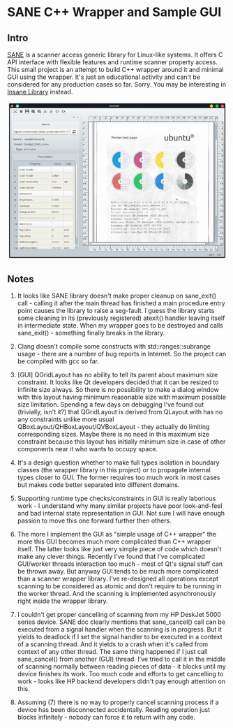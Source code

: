 # SANE C++ Wrapper and Sample GUI

## Intro

[SANE](https://sane-project.org) is a scanner access generic library for Linux-like systems. It
offers C API interface with flexible features and runtime scanner property access. This small
project is an attempt to build C++ wrapper around it and minimal GUI using the wrapper. It's just an
educational activity and can't be considered for any production cases so far. Sorry. You may be
interesting in [Insane Library](https://gitlab.gnome.org/World/OpenPaperwork/libinsane) instead.

![Scanner Main Window](docs/app-main-window.png)

## Notes

1. It looks like SANE library doesn't make proper cleanup on sane_exit() call - calling it after the
main thread has finished a main procedure entry point causes the library to raise a seg-fault. I guess
the library starts some cleaning in its (previously registered) atexit() handler leaving itself in
intermediate state. When my wrapper goes to be destroyed and calls sane_exit() - something finally
breaks in the library.

2. Clang doesn't compile some constructs with std::ranges::subrange usage - there are a number of
bug reports in Internet.  So the project can be compiled with gcc so far.

3. [GUI] QGridLayout has no ability to tell its parent about maximum size constraint. It looks like
Qt developers decided that it can be resized to infinite size always. So there is no possibility to
make a dialog window with this layout having minimum reasonable size with maximum possible size
limitation. Spending a few days on debugging I've found out (trivially, isn't it?) that QGridLayout
is derived from QLayout with has no any constraints unlike more usual
QBoxLayout/QHBoxLayout/QVBoxLayout - they actually do limiting corresponding sizes. Maybe there is
no need in this maximum size constraint because this layout has initially minimum size in case of
other components near it who wants to occupy space.

4. It's a design question whether to make full types isolation in boundary classes (the wrapper
library in this project) or to propagate internal types closer to GUI. The former requires too much
work in most cases but makes code better separated into different domains.

5. Supporting runtime type checks/constraints in GUI is really laborious work - I understand why
many similar projects have poor look-and-feel and bad internal state representation in GUI. Not sure
I will have enough passion to move this one forward further then others.

6. The more I implement the GUI as "simple usage of C++ wrapper" the more this GUI becomes much more
complicated than C++ wrapper itself. The latter looks like just very simple piece of code which
doesn't make any clever things. Recently I've found that I've complicated GUI/worker threads
interaction too much - most of Qt's signal stuff can be thrown away. But anyway GUI tends to be much
more complicated than a scanner wrapper library. I've re-designed all operations except scanning to
be considered as atomic and don't require to be running in the worker thread. And the scanning is
implemented asynchronously right inside the wrapper library.

7. I couldn't get proper cancelling of scanning from my HP DeskJet 5000 series device. SANE doc
clearly mentions that sane_cancel() call can be executed from a signal handler when the scanning is
in progress. But it yields to deadlock if I set the signal handler to be executed in a context of a
scanning thread. And it yields to a crash when it's called from context of any other thread. The
same thing happened if I just call sane_cancel() from another (GUI) thread. I've tried to call it in
the middle of scanning normally between reading pieces of data - it blocks until my device finishes
its work. Too much code and efforts to get cancelling to work - looks like HP backend developers
didn't pay enough attention on this.

8. Assuming (7) there is no way to properly cancel scanning process if a device has been
disconnected accidentally. Reading operation just blocks infinitely - nobody can force it to return
with any code.
